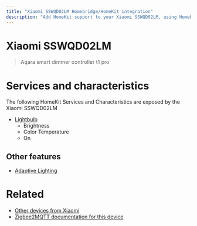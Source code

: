 ```yaml
---
title: "Xiaomi SSWQD02LM Homebridge/HomeKit integration"
description: "Add HomeKit support to your Xiaomi SSWQD02LM, using Homebridge, Zigbee2MQTT and homebridge-z2m."
---
```

<!---
This file has been GENERATED using src/docgen/docgen.ts
DO NOT EDIT THIS FILE MANUALLY!
-->
# Xiaomi SSWQD02LM
> Aqara smart dimmer controller t1 pro


# Services and characteristics
The following HomeKit Services and Characteristics are exposed by
the Xiaomi SSWQD02LM

* [Lightbulb](../../light.md)
  * Brightness
  * Color Temperature
  * On

## Other features
* [Adaptive Lighting](../../light.md)

# Related
* [Other devices from Xiaomi](../index.md#xiaomi)
* [Zigbee2MQTT documentation for this device](https://www.zigbee2mqtt.io/devices/SSWQD02LM.html)